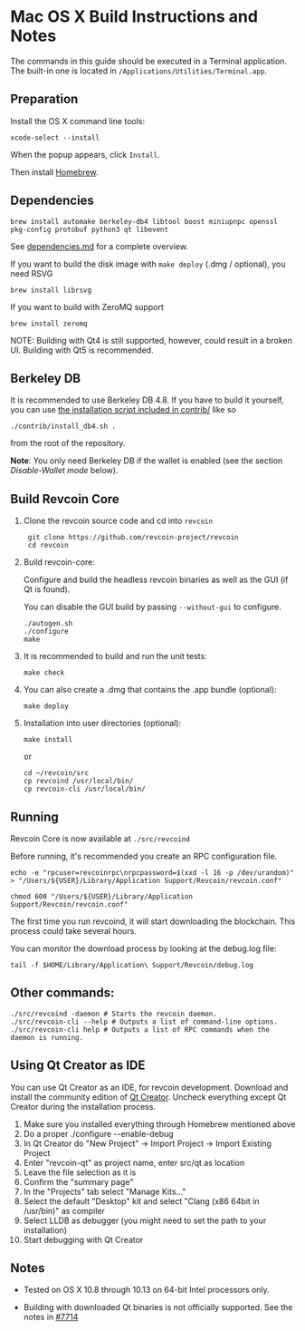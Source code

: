Mac OS X Build Instructions and Notes
====================================
The commands in this guide should be executed in a Terminal application.
The built-in one is located in `/Applications/Utilities/Terminal.app`.

Preparation
-----------
Install the OS X command line tools:

`xcode-select --install`

When the popup appears, click `Install`.

Then install [Homebrew](https://brew.sh).

Dependencies
----------------------

    brew install automake berkeley-db4 libtool boost miniupnpc openssl pkg-config protobuf python3 qt libevent

See [dependencies.md](dependencies.md) for a complete overview.

If you want to build the disk image with `make deploy` (.dmg / optional), you need RSVG

    brew install librsvg

If you want to build with ZeroMQ support
    
    brew install zeromq

NOTE: Building with Qt4 is still supported, however, could result in a broken UI. Building with Qt5 is recommended.

Berkeley DB
-----------
It is recommended to use Berkeley DB 4.8. If you have to build it yourself,
you can use [the installation script included in contrib/](/contrib/install_db4.sh)
like so

```shell
./contrib/install_db4.sh .
```

from the root of the repository.

**Note**: You only need Berkeley DB if the wallet is enabled (see the section *Disable-Wallet mode* below).

Build Revcoin Core
------------------------

1. Clone the revcoin source code and cd into `revcoin`

        git clone https://github.com/revcoin-project/revcoin
        cd revcoin

2.  Build revcoin-core:

    Configure and build the headless revcoin binaries as well as the GUI (if Qt is found).

    You can disable the GUI build by passing `--without-gui` to configure.

        ./autogen.sh
        ./configure
        make

3.  It is recommended to build and run the unit tests:

        make check

4.  You can also create a .dmg that contains the .app bundle (optional):

        make deploy

5.  Installation into user directories (optional):

        make install

    or

        cd ~/revcoin/src
        cp revcoind /usr/local/bin/
        cp revcoin-cli /usr/local/bin/

Running
-------

Revcoin Core is now available at `./src/revcoind`

Before running, it's recommended you create an RPC configuration file.

    echo -e "rpcuser=revcoinrpc\nrpcpassword=$(xxd -l 16 -p /dev/urandom)" > "/Users/${USER}/Library/Application Support/Revcoin/revcoin.conf"

    chmod 600 "/Users/${USER}/Library/Application Support/Revcoin/revcoin.conf"

The first time you run revcoind, it will start downloading the blockchain. This process could take several hours.

You can monitor the download process by looking at the debug.log file:

    tail -f $HOME/Library/Application\ Support/Revcoin/debug.log

Other commands:
-------

    ./src/revcoind -daemon # Starts the revcoin daemon.
    ./src/revcoin-cli --help # Outputs a list of command-line options.
    ./src/revcoin-cli help # Outputs a list of RPC commands when the daemon is running.

Using Qt Creator as IDE
------------------------
You can use Qt Creator as an IDE, for revcoin development.
Download and install the community edition of [Qt Creator](https://www.qt.io/download/).
Uncheck everything except Qt Creator during the installation process.

1. Make sure you installed everything through Homebrew mentioned above
2. Do a proper ./configure --enable-debug
3. In Qt Creator do "New Project" -> Import Project -> Import Existing Project
4. Enter "revcoin-qt" as project name, enter src/qt as location
5. Leave the file selection as it is
6. Confirm the "summary page"
7. In the "Projects" tab select "Manage Kits..."
8. Select the default "Desktop" kit and select "Clang (x86 64bit in /usr/bin)" as compiler
9. Select LLDB as debugger (you might need to set the path to your installation)
10. Start debugging with Qt Creator

Notes
-----

* Tested on OS X 10.8 through 10.13 on 64-bit Intel processors only.

* Building with downloaded Qt binaries is not officially supported. See the notes in [#7714](https://github.com/bitcoin/bitcoin/issues/7714)
